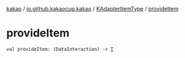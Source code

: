 [kakao](../../index.md) / [io.github.kakaocup.kakao](../index.md) / [KAdapterItemType](index.md) / [provideItem](./provide-item.md)

# provideItem

`val provideItem: (DataInteraction) -> `[`T`](index.md#T)